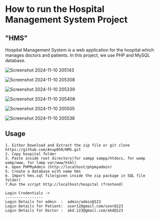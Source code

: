 # How to run the Hospital Management System Project

<h2>"HMS"</h2>
Hospital Management System is a web application for the hospital which manages doctors and patients. In this project, we use PHP and MySQL database.

![Screenshot 2024-11-10 205143](https://github.com/user-attachments/assets/4ab05ddf-1cd0-4258-b23a-e323f5f7666b)

![Screenshot 2024-11-10 205308](https://github.com/user-attachments/assets/e351b828-e12e-49ee-9c55-d9d4c9758cd7)

![Screenshot 2024-11-10 205339](https://github.com/user-attachments/assets/91288ac7-26d2-46ae-ab05-5e14a60ef700)

![Screenshot 2024-11-10 205408](https://github.com/user-attachments/assets/89316e7f-1d6c-4cbe-bc95-89424cff977a)

![Screenshot 2024-11-10 205505](https://github.com/user-attachments/assets/7fb48253-d3a9-43d5-8e2c-b23a27026164)

![Screenshot 2024-11-10 205538](https://github.com/user-attachments/assets/ce04ab5f-9787-4b63-9713-2835f8ab0c59)



## Usage
```
1. Either Download and Extract the zip file or git clone https://github.com/Anup050/HMS.git
2. Copy hospital folder
3. Paste inside root directory(for xampp xampp/htdocs, for wamp wamp/www, for lamp var/www/html)
4. Open PHPMyAdmin (http://localhost/phpmyadmin)
5. Create a database with name hms
6. Import hms.sql file(given inside the zip package in SQL file folder)
7.Run the script http://localhost/hospital (frontend)

Login Credentials ->
-----------------
Login Details for admin  :  admin/admin@123
Login Details for Patient:  user12@gmail.com/user@123
Login Details for Doctor :  akd.123@gmail.com/akd@123
```




